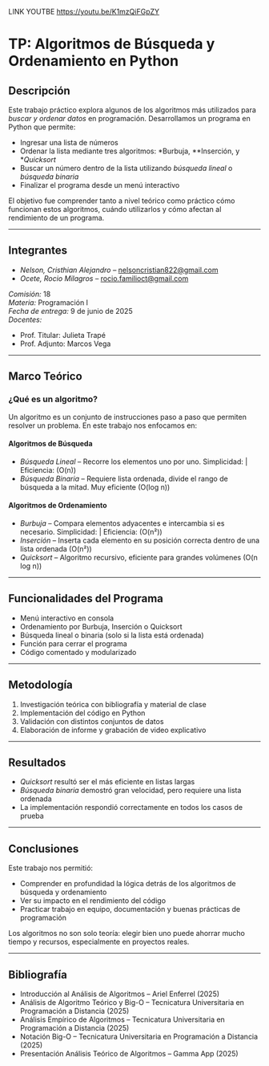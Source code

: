 
LINK YOUTBE https://youtu.be/K1mzQiFGpZY

# TP: Algoritmos de Búsqueda y Ordenamiento en Python

## Descripción

Este trabajo práctico explora algunos de los algoritmos más utilizados para *buscar y ordenar datos* en programación. Desarrollamos un programa en Python que permite:

- Ingresar una lista de números
- Ordenar la lista mediante tres algoritmos: *Burbuja, **Inserción, y **Quicksort*
- Buscar un número dentro de la lista utilizando *búsqueda lineal* o *búsqueda binaria*
- Finalizar el programa desde un menú interactivo

El objetivo fue comprender tanto a nivel teórico como práctico cómo funcionan estos algoritmos, cuándo utilizarlos y cómo afectan al rendimiento de un programa.

---

##  Integrantes

- *Nelson, Cristhian Alejandro* – nelsoncristian822@gmail.com  
- *Ocete, Rocio Milagros* – rocio.familioct@gmail.com  

*Comisión:* 18  
*Materia:* Programación I  
*Fecha de entrega:* 9 de junio de 2025  
*Docentes:*  
- Prof. Titular: Julieta Trapé  
- Prof. Adjunto: Marcos Vega

---

##  Marco Teórico

### ¿Qué es un algoritmo?

Un algoritmo es un conjunto de instrucciones paso a paso que permiten resolver un problema. En este trabajo nos enfocamos en:

#### Algoritmos de Búsqueda

- *Búsqueda Lineal* – Recorre los elementos uno por uno. Simplicidad:  | Eficiencia:  (O(n))
- *Búsqueda Binaria* – Requiere lista ordenada, divide el rango de búsqueda a la mitad. Muy eficiente (O(log n))

#### Algoritmos de Ordenamiento

- *Burbuja* – Compara elementos adyacentes e intercambia si es necesario. Simplicidad:  | Eficiencia:  (O(n²))
- *Inserción* – Inserta cada elemento en su posición correcta dentro de una lista ordenada (O(n²))
- *Quicksort* – Algoritmo recursivo, eficiente para grandes volúmenes (O(n log n))

---

##  Funcionalidades del Programa

- Menú interactivo en consola
- Ordenamiento por Burbuja, Inserción o Quicksort
- Búsqueda lineal o binaria (solo si la lista está ordenada)
- Función para cerrar el programa
- Código comentado y modularizado

---

##  Metodología

1. Investigación teórica con bibliografía y material de clase
2. Implementación del código en Python
3. Validación con distintos conjuntos de datos
4. Elaboración de informe y grabación de video explicativo

---

## Resultados

- *Quicksort* resultó ser el más eficiente en listas largas
- *Búsqueda binaria* demostró gran velocidad, pero requiere una lista ordenada
- La implementación respondió correctamente en todos los casos de prueba

---

## Conclusiones

Este trabajo nos permitió:

- Comprender en profundidad la lógica detrás de los algoritmos de búsqueda y ordenamiento
- Ver su impacto en el rendimiento del código
- Practicar trabajo en equipo, documentación y buenas prácticas de programación

Los algoritmos no son solo teoría: elegir bien uno puede ahorrar mucho tiempo y recursos, especialmente en proyectos reales.

---

## Bibliografía

- Introducción al Análisis de Algoritmos – Ariel Enferrel (2025)  
- Análisis de Algoritmo Teórico y Big-O – Tecnicatura Universitaria en Programación a Distancia (2025)  
- Análisis Empírico de Algoritmos – Tecnicatura Universitaria en Programación a Distancia (2025)  
- Notación Big-O – Tecnicatura Universitaria en Programación a Distancia (2025)  
- Presentación Análisis Teórico de Algoritmos – Gamma App (2025)
